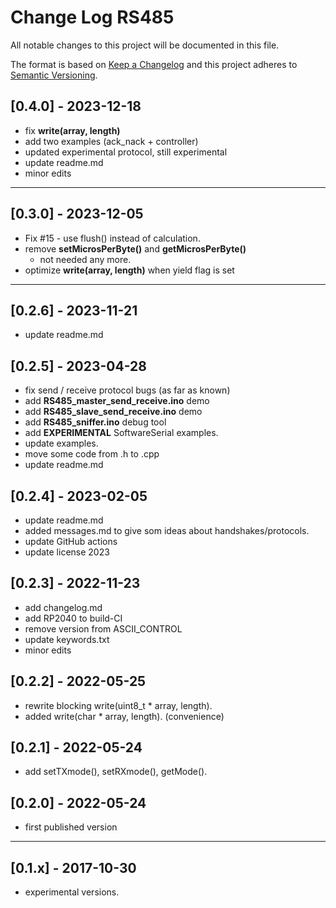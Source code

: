 # Change Log RS485

All notable changes to this project will be documented in this file.

The format is based on [Keep a Changelog](http://keepachangelog.com/)
and this project adheres to [Semantic Versioning](http://semver.org/).


## [0.4.0] - 2023-12-18
- fix **write(array, length)**
- add two examples (ack_nack + controller)
- updated experimental protocol, still experimental
- update readme.md
- minor edits

----

## [0.3.0] - 2023-12-05
- Fix #15 - use flush() instead of calculation.
- remove **setMicrosPerByte()** and **getMicrosPerByte()**
  - not needed any more.
- optimize **write(array, length)** when yield flag is set

----

## [0.2.6] - 2023-11-21
- update readme.md

## [0.2.5] - 2023-04-28
- fix send / receive protocol bugs (as far as known)
- add **RS485_master_send_receive.ino** demo
- add **RS485_slave_send_receive.ino** demo
- add **RS485_sniffer.ino** debug tool
- add **EXPERIMENTAL** SoftwareSerial examples.
- update examples.
- move some code from .h to .cpp
- update readme.md

## [0.2.4] - 2023-02-05
- update readme.md
- added messages.md to give som ideas about handshakes/protocols.
- update GitHub actions
- update license 2023

## [0.2.3] - 2022-11-23
- add changelog.md
- add RP2040 to build-CI
- remove version from ASCII_CONTROL
- update keywords.txt
- minor edits

## [0.2.2] - 2022-05-25
- rewrite blocking write(uint8_t \* array, length).
- added write(char \* array, length). (convenience)

## [0.2.1] - 2022-05-24
- add setTXmode(), setRXmode(), getMode().

## [0.2.0] - 2022-05-24
- first published version

----

## [0.1.x] - 2017-10-30
- experimental versions.
